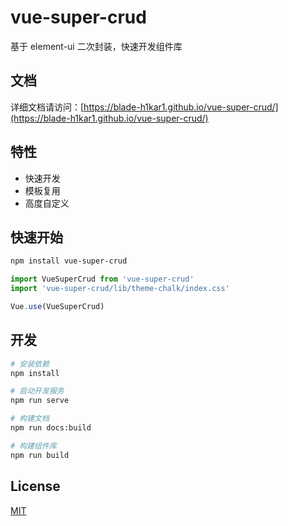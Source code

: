 # vue-super-crud

基于 element-ui 二次封装，快速开发组件库

## 文档

详细文档请访问：[https://blade-h1kar1.github.io/vue-super-crud/](https://blade-h1kar1.github.io/vue-super-crud/)

## 特性

- 快速开发
- 模板复用
- 高度自定义

## 快速开始

```bash
npm install vue-super-crud
```

```javascript
import VueSuperCrud from 'vue-super-crud'
import 'vue-super-crud/lib/theme-chalk/index.css'

Vue.use(VueSuperCrud)
```

## 开发

```bash
# 安装依赖
npm install

# 启动开发服务
npm run serve

# 构建文档
npm run docs:build

# 构建组件库
npm run build
```

## License

[MIT](LICENSE)